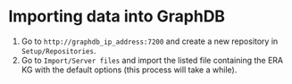 # Importing data into GraphDB

1. Go to `http://graphdb_ip_address:7200` and create a new repository in `Setup/Repositories`.
2. Go to `Import/Server files` and import the listed file containing the ERA KG with the default options (this process will take a while). 